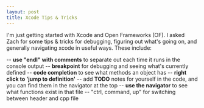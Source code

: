 ```yaml
---
layout: post
title: Xcode Tips & Tricks
---
```


I'm just getting started with Xcode and Open Frameworks (OF). I asked Zach for some tips & tricks for debugging, figuring out what's going on, and generally navigating xcode in useful ways. These include: 

-- **use "endl" with comments** to separate out each time it runs in the console output
-- **breakpoint** for debugging and seeing what's currently defined
-- **code completion** to see what methods an object has
-- **right click to 'jump to definition'**
-- add **TODO** notes for yourself in the code, and you can find them in the navigator at the top
-- **use the navigator** to see what functions exist in that file
-- "ctrl, command, up" for switching between header and cpp file
